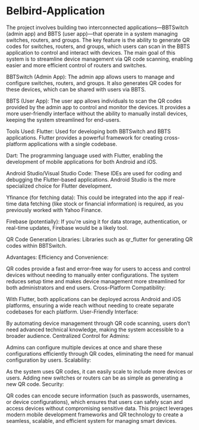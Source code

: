 # Belbird-Application

The project involves building two interconnected applications—BBTSwitch (admin app) and BBTS (user app)—that operate in a system managing switches, routers, and groups. The key feature is the ability to generate QR codes for switches, routers, and groups, which users can scan in the BBTS application to control and interact with devices. The main goal of this system is to streamline device management via QR code scanning, enabling easier and more efficient control of routers and switches.

BBTSwitch (Admin App): The admin app allows users to manage and configure switches, routers, and groups. It also generates QR codes for these devices, which can be shared with users via BBTS.

BBTS (User App): The user app allows individuals to scan the QR codes provided by the admin app to control and monitor the devices. It provides a more user-friendly interface without the ability to manually install devices, keeping the system streamlined for end-users.

Tools Used:
Flutter: Used for developing both BBTSwitch and BBTS applications. Flutter provides a powerful framework for creating cross-platform applications with a single codebase.

Dart: The programming language used with Flutter, enabling the development of mobile applications for both Android and iOS.

Android Studio/Visual Studio Code: These IDEs are used for coding and debugging the Flutter-based applications. Android Studio is the more specialized choice for Flutter development.

Yfinance (for fetching data): This could be integrated into the app if real-time data fetching (like stock or financial information) is required, as you previously worked with Yahoo Finance.

Firebase (potentially): If you're using it for data storage, authentication, or real-time updates, Firebase would be a likely tool.

QR Code Generation Libraries: Libraries such as qr_flutter for generating QR codes within BBTSwitch.

Advantages:
Efficiency and Convenience:

QR codes provide a fast and error-free way for users to access and control devices without needing to manually enter configurations.
The system reduces setup time and makes device management more streamlined for both administrators and end users.
Cross-Platform Compatibility:

With Flutter, both applications can be deployed across Android and iOS platforms, ensuring a wide reach without needing to create separate codebases for each platform.
User-Friendly Interface:

By automating device management through QR code scanning, users don’t need advanced technical knowledge, making the system accessible to a broader audience.
Centralized Control for Admins:

Admins can configure multiple devices at once and share these configurations efficiently through QR codes, eliminating the need for manual configuration by users.
Scalability:

As the system uses QR codes, it can easily scale to include more devices or users. Adding new switches or routers can be as simple as generating a new QR code.
Security:

QR codes can encode secure information (such as passwords, usernames, or device configurations), which ensures that users can safely scan and access devices without compromising sensitive data.
This project leverages modern mobile development frameworks and QR technology to create a seamless, scalable, and efficient system for managing smart devices.
